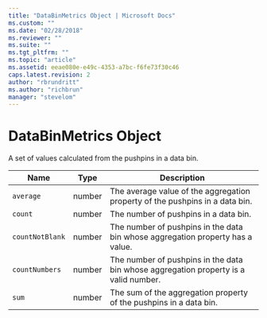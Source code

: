 ```yaml
---
title: "DataBinMetrics Object | Microsoft Docs"
ms.custom: ""
ms.date: "02/28/2018"
ms.reviewer: ""
ms.suite: ""
ms.tgt_pltfrm: ""
ms.topic: "article"
ms.assetid: eeae080e-e49c-4353-a7bc-f6fe73f30c46
caps.latest.revision: 2
author: "rbrundritt"
ms.author: "richbrun"
manager: "stevelom"
---
```

# DataBinMetrics Object
A set of values calculated from the pushpins in a data bin.

| Name          | Type   | Description                                                                          |
|---------------|--------|--------------------------------------------------------------------------------------|
| `average`       | number | The average value of the aggregation property of the pushpins in a data bin.         |
| `count`         | number | The number of pushpins in a data bin.                                                |
| `countNotBlank` | number | The number of pushpins in the data bin whose aggregation property has a value.       |
| `countNumbers`  | number | The number of pushpins in the data bin whose aggregation property is a valid number. |
| `sum`           | number | The sum of the aggregation property of the pushpins in a data bin.                   |